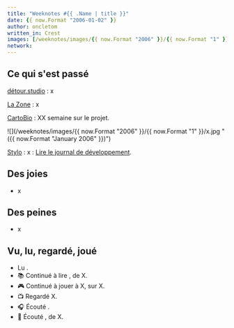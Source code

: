```yaml
---
title: "Weeknotes #{{ .Name | title }}"
date: {{ now.Format "2006-01-02" }}
author: oncletom
written_in: Crest
images: [/weeknotes/images/{{ now.Format "2006" }}/{{ now.Format "1" }}/x.jpg]
network:
---
```



<!--more-->

## Ce qui s'est passé

[détour.studio]
: x

[La Zone]
: x

[CartoBio]
: XX semaine sur le projet.

![](/weeknotes/images/{{ now.Format "2006" }}/{{ now.Format "1" }}/x.jpg " ({{ now.Format "January 2006" }})")


[Stylo]
: x
: [Lire le journal de développement](https://github.com/EcrituresNumeriques/stylo/blob/master/JOURNAL.md#mercredi-28-avril-2021).

## Des joies

- x


## Des peines

- x

## Vu, lu, regardé, joué

- Lu []().
- 📚 Continué à lire [](), de X.
- 🎮 Continué à jouer à X, sur X.
- 📺 Regardé X.
- 🎧 Écouté []().
- 🎵 Écouté [](), de X.

[détour.studio]: /
[Solstice]: https://solstice.coop/
[Stylo]: https://github.com/EcrituresNumeriques/stylo
[CartoBio]: https://cartobio.org/
[EditAdapt]: http://editadapt.fr/
[Usine Vivante]: https://www.usinevivante.org
[La Zone]: http://la.zone
[YesWiki]: https://yeswiki.net
[NatureProgres]: http://np26.fr/

[Noémie]: https://noemiegirard.co
[Sandra]: https://sandrakpodar.net/
[Juliette]: https://twitter.com/ju_net01
[Sofia]: https://twitter.com/sofiaboulaarab
[Guillaume]: https://www.yuzutech.fr/
[Antoine]: https://www.quaternum.net/
[Yannick]: https://elsif.fr/
[Basile]: https://basilesimon.fr/
[Maïtané]: https://maiwann.net/
[Laurent]: https://cocotier.xyz/
[Audrey]: https://fr.linkedin.com/in/audreybramy
